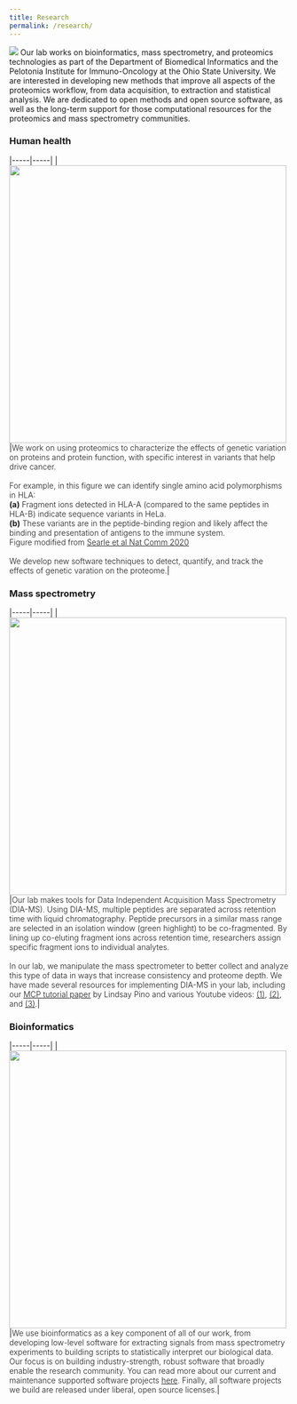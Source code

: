```yaml
---
title: Research
permalink: /research/
---
```

<img src="{{site.baseurl}}/images/research/research_structure.png" data-action="zoom">
Our lab works on bioinformatics, mass spectrometry, and proteomics technologies as part of the Department of Biomedical Informatics and the Pelotonia Institute for Immuno-Oncology at the Ohio State University. We are interested in developing new methods that improve all aspects of the proteomics workflow, from data acquisition, to extraction and statistical analysis. We are dedicated to open methods and open source software, as well as the long-term support for those computational resources for the proteomics and mass spectrometry communities.

### Human health

|-----|-----|
|<img width="500" src="{{site.baseurl}}/images/research/hla_variants.png" data-action="zoom">|<label style="font-weight: 300 !important; width: 400px;">We work on using proteomics to characterize the effects of genetic variation on proteins and protein function, with specific interest in variants that help drive cancer.<br><br>For example, in this figure we can identify single amino acid polymorphisms in HLA:<br><b>(a)</b> Fragment ions detected in HLA-A (compared to the same peptides in HLA-B) indicate sequence variants in HeLa. <br><b>(b)</b> These variants are in the peptide-binding region and likely affect the binding and presentation of antigens to the immune system. <br>Figure modified from [Searle et al Nat Comm 2020](https://www.nature.com/articles/s41467-020-15346-1)<br><br>We develop new software techniques to detect, quantify, and track the effects of genetic varation on the proteome.</label>|

### Mass spectrometry

|-----|-----|
|<img width="500" src="{{site.baseurl}}/images/research/dia_basics.png" data-action="zoom">|<label style="font-weight: 300 !important; width: 400px;">Our lab makes tools for Data Independent Acquisition Mass Spectrometry (DIA-MS). Using DIA-MS, multiple peptides are separated across retention time with liquid chromatography. Peptide precursors in a similar mass range are selected in an isolation window (green highlight) to be co-fragmented. By lining up co-eluting fragment ions across retention time, researchers assign specific fragment ions to individual analytes. <br><br>In our lab, we manipulate the mass spectrometer to better collect and analyze this type of data in ways that increase consistency and proteome depth. We have made several resources for implementing DIA-MS in your lab, including our [MCP tutorial paper](https://doi.org/10.1074/mcp.P119.001913) by Lindsay Pino and various Youtube videos: [(1)](https://www.youtube.com/watch?v=RidYXjvAk0s), [(2)](https://www.youtube.com/watch?v=EjHyMxIOMKE), and [(3)](https://www.youtube.com/watch?v=coRDFs8Z8Ks).</label>|

### Bioinformatics

|-----|-----|
|<img width="500" src="{{site.baseurl}}/images/research/neuralnetwork.png" data-action="zoom">|<label style="font-weight: 300 !important; width: 400px;">We use bioinformatics as a key component of all of our work, from developing low-level software for extracting signals from mass spectrometry experiments to building scripts to statistically interpret our biological data. Our focus is on building industry-strength, robust software that broadly enable the research community. You can read more about our current and maintenance supported software projects [here](../software/). Finally, all software projects we build are released under liberal, open source licenses.</label>|
